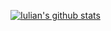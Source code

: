 
[![Iulian's github stats](https://github-readme-stats.vercel.app/api?username=iuliancarnaru)](https://github.com/iuliancarnaru)
